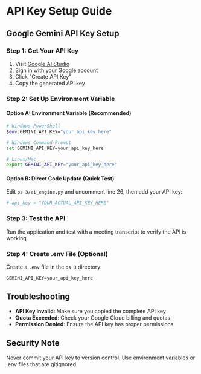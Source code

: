 # API Key Setup Guide

## Google Gemini API Key Setup

### Step 1: Get Your API Key
1. Visit [Google AI Studio](https://makersuite.google.com/app/apikey)
2. Sign in with your Google account
3. Click "Create API Key"
4. Copy the generated API key

### Step 2: Set Up Environment Variable

#### Option A: Environment Variable (Recommended)
```bash
# Windows PowerShell
$env:GEMINI_API_KEY="your_api_key_here"

# Windows Command Prompt
set GEMINI_API_KEY=your_api_key_here

# Linux/Mac
export GEMINI_API_KEY="your_api_key_here"
```

#### Option B: Direct Code Update (Quick Test)
Edit `ps 3/ai_engine.py` and uncomment line 26, then add your API key:
```python
# api_key = "YOUR_ACTUAL_API_KEY_HERE"
```

### Step 3: Test the API
Run the application and test with a meeting transcript to verify the API is working.

### Step 4: Create .env File (Optional)
Create a `.env` file in the `ps 3` directory:
```
GEMINI_API_KEY=your_api_key_here
```

## Troubleshooting

- **API Key Invalid**: Make sure you copied the complete API key
- **Quota Exceeded**: Check your Google Cloud billing and quotas
- **Permission Denied**: Ensure the API key has proper permissions

## Security Note
Never commit your API key to version control. Use environment variables or .env files that are gitignored.
